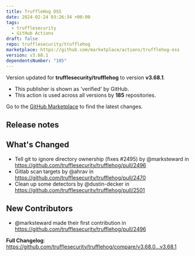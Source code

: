 ```yaml
---
title: TruffleHog OSS
date: 2024-02-24 03:26:34 +00:00
tags:
  - trufflesecurity
  - GitHub Actions
draft: false
repo: trufflesecurity/trufflehog
marketplace: https://github.com/marketplace/actions/trufflehog-oss
version: v3.68.1
dependentsNumber: "185"
---
```



Version updated for **trufflesecurity/trufflehog** to version **v3.68.1**.
- This publisher is shown as 'verified' by GitHub.
- This action is used across all versions by **185** repositories.

Go to the [GitHub Marketplace](https://github.com/marketplace/actions/trufflehog-oss) to find the latest changes.

## Release notes

## What's Changed
* Tell git to ignore directory ownership (fixes #2495) by @marksteward in https://github.com/trufflesecurity/trufflehog/pull/2496
* Gitlab scan targets by @ahrav in https://github.com/trufflesecurity/trufflehog/pull/2470
* Clean up some detectors by @dustin-decker in https://github.com/trufflesecurity/trufflehog/pull/2501

## New Contributors
* @marksteward made their first contribution in https://github.com/trufflesecurity/trufflehog/pull/2496

**Full Changelog**: https://github.com/trufflesecurity/trufflehog/compare/v3.68.0...v3.68.1
